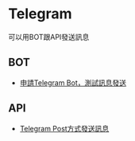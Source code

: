 # Telegram

可以用BOT跟API發送訊息

## BOT
* [申請Telegram Bot，測試訊息發送](https://ithelp.ithome.com.tw/m/articles/10262881)

## API
* [Telegram Post方式發送訊息](https://ithelp.ithome.com.tw/articles/10247561)